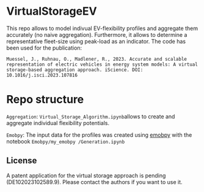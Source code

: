 # VirtualStorageEV
This repo allows to model indivual EV-flexibility profiles and aggregate them accurately (no naive aggregation).
Furthermore, it allows to determine a representative fleet-size using peak-load as an indicator.
The code has been used for the publication: 

```Muessel, J., Ruhnau, O., Madlener, R., 2023. Accurate and scalable representation of electric vehicles in energy system models: A virtual storage-based aggregation approach. iScience. DOI: 10.1016/j.isci.2023.107816```

# Repo structure
```Aggregation```: ```Virtual_Storage_Algorithm.ipynb```allows to create and aggregate individual flexibility potentials.


```Emobpy```: The input data for the profiles was created using [emobpy](https://pypi.org/project/emobpy/) with the notebook ```Emobpy/my_emobpy
/Generation.ipynb```

## License
A patent application for the virtual storage approach is pending (DE102023102589.9). Please contact the authors if you want to use it.



